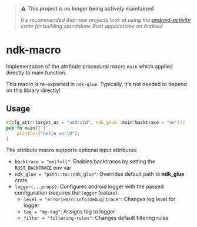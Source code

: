 > ⚠️ **This project is no longer being actively maintained**
>
> _It's recommended that new projects look at using the [android-activity](https://crates.io/crates/android-activity)
> crate for building standalone Rust applications on Android_

# ndk-macro

Implementation of the attribute procedural macro `main` which applied directly to main function.

This macro is re-exported in `ndk-glue`. Typically, it's not needed to depend on this library directly!

## Usage
```Rust
#[cfg_attr(target_os = "android", ndk_glue::main(backtrace = "on"))]
pub fn main() {
    println!("hello world");
}
```

The attribute macro supports optional input attributes:

- `backtrace = "on|full"`: Enables backtraces by setting the `RUST_BACKTRACE` env var
- `ndk_glue = "path::to::ndk_glue"`: Overrides default path to __ndk_glue__ crate
- `logger(...props)`: Configures android logger with the passed configuration (requires the `logger` feature):
  - `level = "error|warn|info|debug|trace"`: Changes log level for logger
  - `tag = "my-tag"`: Assigns tag to logger
  - `filter = "filtering-rules"`: Changes default filtering rules
